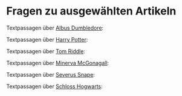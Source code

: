# Fragen zu ausgewählten Artikeln

Textpassagen über [Albus Dumbledore](https://harrypotter.fandom.com/de/wiki/Albus_Dumbledore):

Textpassagen über [Harry Potter](https://harrypotter.fandom.com/de/wiki/Harry_Potter):

Textpassagen über [Tom Riddle](https://harrypotter.fandom.com/de/wiki/Tom_Riddle):

Textpassagen über [Minerva McGonagall](https://harrypotter.fandom.com/de/wiki/Minerva_McGonagall):

Textpassagen über [Severus Snape](https://harrypotter.fandom.com/de/wiki/Severus_Snape):

Textpassagen über [Schloss Hogwarts](https://harrypotter.fandom.com/de/wiki/Schloss_Hogwarts):
